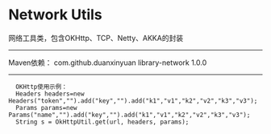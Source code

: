 # Network Utils
网络工具类，包含OKHttp、TCP、Netty、AKKA的封装

--------


Maven依赖：
        <dependency>
            <groupId>com.github.duanxinyuan</groupId>
            <artifactId>library-network</artifactId>
            <version>1.0.0</version>
        </dependency>

--------

````
  OKHttp使用示例：
  Headers headers=new Headers("token","").add("key","").add("k1","v1","k2","v2","k3","v3");
  Params params=new Params("name","").add("key","").add("k1","v1","k2","v2","k3","v3");
  String s = OkHttpUtil.get(url, headers, params);
````
